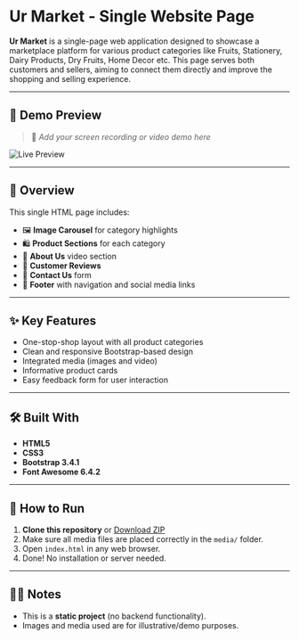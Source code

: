 # Ur Market - Single Website Page

**Ur Market** is a single-page web application designed to showcase a marketplace platform for various product categories like Fruits, Stationery, Dairy Products, Dry Fruits, Home Decor etc. This page serves both customers and sellers, aiming to connect them directly and improve the shopping and selling experience.

---

## 📸 Demo Preview

> 🎥 *Add your screen recording or video demo here*

![Live Preview](media/e-comm.gif)

---

## 🧾 Overview

This single HTML page includes:

- 🖼️ **Image Carousel** for category highlights
- 🛍️ **Product Sections** for each category
- 🎥 **About Us** video section
- 💬 **Customer Reviews**
- 📝 **Contact Us** form
- 🧩 **Footer** with navigation and social media links

---

## ✨ Key Features

- One-stop-shop layout with all product categories
- Clean and responsive Bootstrap-based design
- Integrated media (images and video)
- Informative product cards
- Easy feedback form for user interaction

---

## 🛠️ Built With

- **HTML5**
- **CSS3**
- **Bootstrap 3.4.1**
- **Font Awesome 6.4.2**


---

## 🚀 How to Run

1. **Clone this repository** or [Download ZIP](https://github.com/DhruviKhanpara/E-comm/archive/refs/heads/main.zip)
2. Make sure all media files are placed correctly in the `media/` folder.
3. Open `index.html` in any web browser.
4. Done! No installation or server needed.

---

## 🙋‍♂️ Notes

- This is a **static project** (no backend functionality).
- Images and media used are for illustrative/demo purposes.

